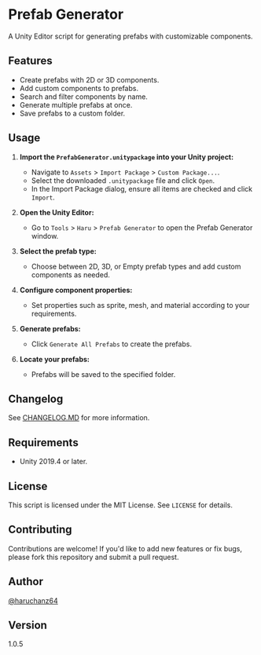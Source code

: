 # Prefab Generator

A Unity Editor script for generating prefabs with customizable components.

## Features

- Create prefabs with 2D or 3D components.
- Add custom components to prefabs.
- Search and filter components by name.
- Generate multiple prefabs at once.
- Save prefabs to a custom folder.

## Usage

1. **Import the `PrefabGenerator.unitypackage` into your Unity project:**
   - Navigate to `Assets` > `Import Package` > `Custom Package...`.
   - Select the downloaded `.unitypackage` file and click `Open`.
   - In the Import Package dialog, ensure all items are checked and click `Import`.

2. **Open the Unity Editor:**
   - Go to `Tools` > `Haru` > `Prefab Generator` to open the Prefab Generator window.

3. **Select the prefab type:**
   - Choose between 2D, 3D, or Empty prefab types and add custom components as needed.

4. **Configure component properties:**
   - Set properties such as sprite, mesh, and material according to your requirements.

5. **Generate prefabs:**
   - Click `Generate All Prefabs` to create the prefabs.

6. **Locate your prefabs:**
   - Prefabs will be saved to the specified folder.

## Changelog

See [CHANGELOG.MD](https://github.com/haruchanz64/PrefabGenerator/blob/main/CHANGELOG.md) for more information.

## Requirements

- Unity 2019.4 or later.

## License

This script is licensed under the MIT License. See `LICENSE` for details.

## Contributing

Contributions are welcome! If you'd like to add new features or fix bugs, please fork this repository and submit a pull request.

## Author

[@haruchanz64](https://github.com/haruchanz64)

## Version

1.0.5
